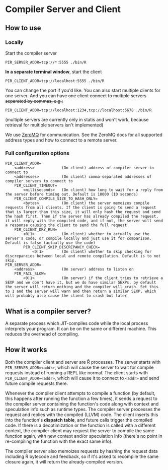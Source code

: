 # Compiler Server and Client

## How to use

### Locally

Start the compiler server

    PIR_SERVER_ADDR=tcp://*:5555 ./bin/R

**In a separate terminal window**, start the client

    PIR_CLIENT_ADDR=tcp://localhost:5555 ./bin/R

You can change the port if you'd like. You can also start multiple clients for one server. ~~And you can have one client connect to multiple servers separated by commas, e.g.:~~

    PIR_CLIENT_ADDR=tcp://localhost:1234,tcp://localhost:5678 ./bin/R

(multiple servers are currently only in statis and won't work, because retrieval for multiple servers isn't implemented)

We use [ZeroMQ](https://zeromq.org) for communication. See the ZeroMQ docs for all supported address types and how to connect to a remote server.

### Full configuration options

    PIR_CLIENT_ADDR=
        <address>            (On client) address of compiler server to connect to
        <addresses>          (On client) comma-separated addresses of compiler servers to connect to
        PIR_CLIENT_TIMEOUT=
            <milliseconds>   (On client) how long to wait for a reply from the server before timing out. Default is 10000 (10 seconds)
        PIR_CLIENT_COMPILE_SIZE_TO_HASH_ONLY=
            <bytes>          (On client) the server memoizes compile requests from all clients. If the client is going to send a request that is larger than this size, it will only hash the request and send the hash first. Then if the server has already compiled the request, it will reply with the compiled code, and if not, the server will send a response causing the client to send the full request 
        PIR_CLIENT_DRY_RUN=
            <0|1>            (On client) whether to actually use the server's code, or compile locally and just use it for comparison. Default is false (actually use the code)
            PIR_CLIENT_SKIP_DISCREPANCY_CHECK=
                <0|1>        (On client) whether to skip checking for discrepancies between local and remote compilation. Default is to not skip.
    PIR_SERVER_ADDR=
        <address>            (On server) address to listen on
        PIR_FAIL_SLOW=
            <0|1>            (On server) if the client tries to retrieve a SEXP and we don't have it, but we do have similar SEXPs, by default the server will return nothing and the compiler will crash. Set this to 1 and the server will warn and then return a similar SEXP, which will probably also cause the client to crash but later 

## What is a compiler server?

A separate process which JIT-compiles code while the local process interprets your program. It can be on the same or different machine. This reduces the overhead of compiling.

## How it works

Both the compiler client and server are Ř processes. The server starts with `PIR_SERVER_ADDR=<addr>`, which will cause the server to wait for compile requests instead of running a REPL like normal. The client starts with `PIR_CLIENT_ADDR=<addr>`, which will cause it to connect to `<addr>` and send future compile requests there.

Whenever the compiler client attempts to compile a function (by default, this happens after running the function a few times), it sends a request to the compiler server containing the function's code along with context and speculation info such as runtime types. The compiler server processes the request and replies with the compiled (LLVM) code. The client inserts this into the function's **dispatch table**, and future calls trigger the compiled code. If there is a deoptimization or the function is called with a different context, the compiler client may request the server to compile the same function again, with new context and/or speculation info (there's no point in re-compiling the function with the exact same info).

The compiler server also memoizes requests by hashing the request data including R bytecode and feedback, so if it's asked to recompile the same closure again, it will return the already-compiled version. 
